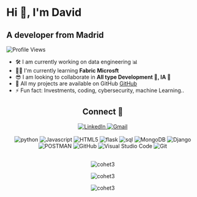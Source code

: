 
<h1> Hi 🤗, I'm David </h1>
<h2 aling="left"> A developer from Madrid </h2>
<!--<div align="center">
<img class="nowebp-fullsize-gif" src="https://usagif.com/wp-content/uploads/gify/galaxy-two-yellow-interaction-usagif.gif"></div>-->

![Profile Views](https://komarev.com/ghpvc/?username=cohet3&label=Profile%20views&color=0e75b6&style=flat)
<!--src="https://usagif.com/wp-content/uploads/gif-christmas-tree-42.gif"-->


 - 🛠️ I am currently working on data engineering 📊
 - ⛹🏻️ I'm currently learning **Fabric Microsft**
 - 😎 I am looking to collaborate in **All type Development 🤖, IA 🦾**
 - 📲 All my projects are available on GitHub [GitHub](https://github.com/cohet3)
 - ⚡ Fun fact: Investments, coding, cybersecurity, machine Learning..

<div align="center">

## Connect   🔌
  <a href="https://www.linkedin.com/in/dannyrodasgalarza/" target="_blank">
    <img src="https://img.shields.io/badge/LinkedIn-0077B5?style=for-the-badge&logo=linkedin&logoColor=white" alt="LinkedIn">
  </a>
  <a href="mailto:dannydavidrodas@gmail.com" target="_blank">
    <img src="https://img.shields.io/badge/Gmail-D14836?style=for-the-badge&logo=gmail&logoColor=white" alt="Gmail">
  </a> <br>
 <br>
<!-- Aquí puedes agregar enlaces a tus perfiles de redes sociales -->
<div align="center">
  <img src="https://img.shields.io/badge/Python-000000?style=for-the-badge&logo=python&logoColor=white" alt="python" />
  <img src="https://img.shields.io/badge/Javascript-F7DF1E?style=for-the-badge&logo=javascript&logoColor=black" alt="Javascript">
  <img src="https://img.shields.io/badge/HTML5-E34F26?style=for-the-badge&logo=html5&logoColor=white" alt="HTML5">
  <img src="https://img.shields.io/badge/Flask-38B2AC?style=for-the-badge&logo=flask&logoColor=white" alt="flask">
  <img src="https://img.shields.io/badge/SQL-563D7C?style=for-the-badge&logo=sql&logoColor=white" alt="sql">
  <img src="https://img.shields.io/badge/MongoDB-47A248?style=for-the-badge&logo=mongodb&logoColor=white" alt="MongoDB">
  <img src="https://img.shields.io/badge/Django-000000?style=for-the-badge&logo=python&logoColor=white" alt="Django">
  <img src="https://img.shields.io/badge/POSTMAN-FF6C37?style=for-the-badge&logo=postman&logoColor=white" alt="POSTMAN">
  <img src="https://img.shields.io/badge/GitHub-181717?style=for-the-badge&logo=github&logoColor=white" alt="GitHub">
  <img src="https://img.shields.io/badge/Visual_Studio_Code-007ACC?style=for-the-badge&logo=visual-studio-code&logoColor=white" alt="Visual Studio Code">
  <img src="https://img.shields.io/badge/Git-F05032?style=for-the-badge&logo=git&logoColor=white" alt="Git">

</div>
<br>


<!-- Aquí puedes agregar los íconos de las tecnologías con las que trabajas <img style="display: block;-webkit-user-select: none;margin: auto;background-color: hsl(0, 0%, 90%);" src="http://gifs.gratis.es/agua/fuentes/fuente-peq-gifs.gif"> fuente de agua-->
<p><img  background="#000000" src="https://github-readme-stats.vercel.app/api/top-langs?username=cohet3&show_icons=true&locale=en&layout=compact" alt="cohet3" /> </p>

<p><img align="center" background="#000000" src="https://github-readme-stats.vercel.app/api?username=cohet3&show_icons=true&locale=en" alt="cohet3" /> </p>

<p><img align="center" background="#000000" src="https://github-readme-streak-stats.herokuapp.com/?user=cohet3&" alt="cohet3" /> </p>
<!-- Agreg tus estadísticas de GitHub si lo deseas -->
</div>
